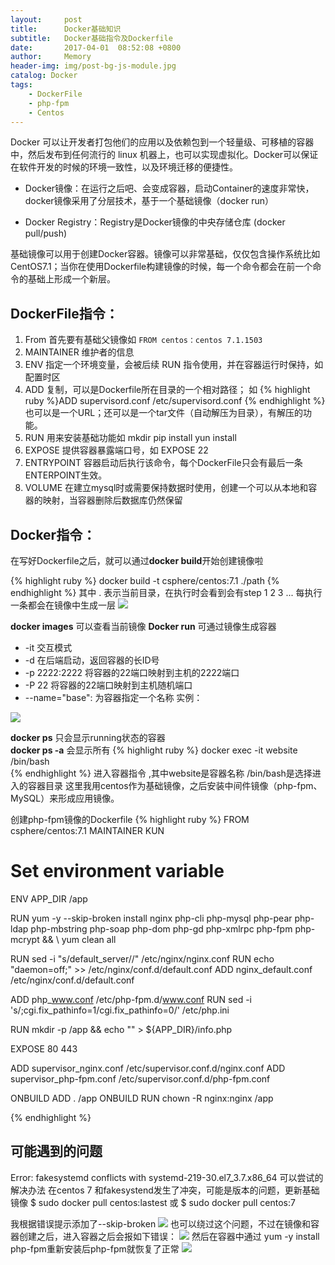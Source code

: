 ```yaml
---
layout:     post
title:      Docker基础知识
subtitle:   Docker基础指令及Dockerfile
date:       2017-04-01  08:52:08 +0800
author:     Memory
header-img: img/post-bg-js-module.jpg
catalog: Docker
tags:
    - DockerFile
    - php-fpm
    - Centos
---
```



Docker 可以让开发者打包他们的应用以及依赖包到一个轻量级、可移植的容器中，然后发布到任何流行的 linux 机器上，也可以实现虚拟化。Docker可以保证在软件开发的时候的环境一致性，以及环境迁移的便捷性。  


- Docker镜像：在运行之后吧、会变成容器，启动Container的速度非常快，docker镜像采用了分层技术，基于一个基础镜像（docker run）  


- Docker Registry：Registry是Docker镜像的中央存储仓库 (docker pull/push)   



基础镜像可以用于创建Docker容器。镜像可以非常基础，仅仅包含操作系统比如CentOS7.1；当你在使用Dockerfile构建镜像的时候，每一个命令都会在前一个命令的基础上形成一个新层。   

## **DockerFile指令：** ##

 
1. From 首先要有基础父镜像如 `FROM centos：centos 7.1.1503`
2. MAINTAINER 维护者的信息
3. ENV 指定一个环境变量，会被后续 RUN 指令使用，并在容器运行时保持，如配置时区 
4. ADD 复制，可以是Dockerfile所在目录的一个相对路径；
如 {% highlight ruby %}ADD supervisord.conf /etc/supervisord.conf {% endhighlight %}   也可以是一个URL；还可以是一个tar文件（自动解压为目录），有解压的功能。
5. RUN 用来安装基础功能如 mkdir pip install yun install   
6. EXPOSE 提供容器暴露端口号，如 EXPOSE 22
7. ENTRYPOINT  容器启动后执行该命令，每个DockerFile只会有最后一条ENTERPOINT生效。 
8. VOLUME 在建立mysql时或需要保持数据时使用，创建一个可以从本地和容器的映射，当容器删除后数据库仍然保留
## **Docker指令：** ##
在写好Dockerfile之后，就可以通过**docker build**开始创建镜像啦

{% highlight ruby %}
docker build -t csphere/centos:7.1 ./path 
{% endhighlight %} 
其中  . 表示当前目录，在执行时会看到会有step 1 2 3 ... 每执行一条都会在镜像中生成一层
![](http://i.imgur.com/dJG0lQr.png)


**docker images** 可以查看当前镜像
**Docker run** 可通过镜像生成容器 


- -it 交互模式 
- -d 在后端启动，返回容器的长ID号
- -p 2222:2222 将容器的22端口映射到主机的2222端口 
- -P 22 将容器的22端口映射到主机随机端口
- --name="base": 为容器指定一个名称
实例：  

![](http://i.imgur.com/5lz2Tg4.png)

**docker ps** 只会显示running状态的容器   
**docker ps -a** 会显示所有
{% highlight ruby %}
docker exec -it website /bin/bash  
{% endhighlight %} 
进入容器指令 ,其中website是容器名称 /bin/bash是选择进入的容器目录
这里我用centos作为基础镜像，之后安装中间件镜像（php-fpm、MySQL）来形成应用镜像。  

创建php-fpm镜像的Dockerfile
{% highlight ruby %}
FROM       csphere/centos:7.1
MAINTAINER KUN

# Set environment variable
ENV	APP_DIR /app

RUN	yum -y --skip-broken install nginx php-cli php-mysql php-pear php-ldap php-mbstring php-soap php-dom php-gd php-xmlrpc php-fpm php-mcrypt && \ 
    yum clean all   
    
RUN sed -i "s/default_server//" /etc/nginx/nginx.conf
RUN echo "daemon=off;" >> /etc/nginx/conf.d/default.conf
ADD	nginx_default.conf /etc/nginx/conf.d/default.conf

ADD	php_www.conf /etc/php-fpm.d/www.conf
RUN	sed -i 's/;cgi.fix_pathinfo=1/cgi.fix_pathinfo=0/' /etc/php.ini

RUN	mkdir -p /app && echo "<?php phpinfo(); ?>" > ${APP_DIR}/info.php

EXPOSE	80 443

ADD	supervisor_nginx.conf /etc/supervisor.conf.d/nginx.conf
ADD	supervisor_php-fpm.conf /etc/supervisor.conf.d/php-fpm.conf

ONBUILD ADD . /app
ONBUILD RUN chown -R nginx:nginx /app

{% endhighlight %} 

## 可能遇到的问题 ##
Error: fakesystemd conflicts with systemd-219-30.el7_3.7.x86_64 
可以尝试的解决办法
在centos 7 和fakesystend发生了冲突，可能是版本的问题，更新基础镜像
$ sudo docker pull centos:lastest 
或 $ sudo docker pull centos:7 

我根据错误提示添加了--skip-broken 
![](http://i.imgur.com/oGZEolJ.png)
也可以绕过这个问题，不过在镜像和容器创建之后，进入容器之后会报如下错误：
![](http://i.imgur.com/gxHh2Ud.png)
然后在容器中通过 yum -y install php-fpm重新安装后php-fpm就恢复了正常
![](http://i.imgur.com/liJINHN.png)

